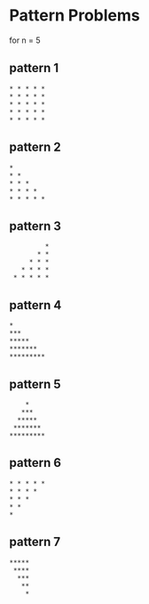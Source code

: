 # Pattern Problems

for n = 5

## pattern 1
    * * * * * 
    * * * * * 
    * * * * * 
    * * * * * 
    * * * * *

## pattern 2
    * 
    * * 
    * * * 
    * * * * 
    * * * * * 

## pattern 3
             * 
           * * 
         * * * 
       * * * * 
     * * * * * 

## pattern 4
    *
    ***
    *****
    *******
    *********

## pattern 5
        *
       ***
      *****
     *******
    *********

## pattern 6
    * * * * * 
    * * * * 
    * * * 
    * * 
    * 
## pattern 7
    *****
     ****
      ***
       **
        *